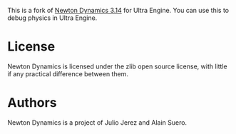This is a fork of [Newton Dynamics 3.14](https://github.com/MADEAPPS/newton-dynamics) for Ultra Engine. You can use this to debug physics in Ultra Engine.

License
=======
Newton Dynamics is licensed under the zlib open source license, with little if any practical difference between them.

Authors
=======
Newton Dynamics is a project of Julio Jerez and Alain Suero.
